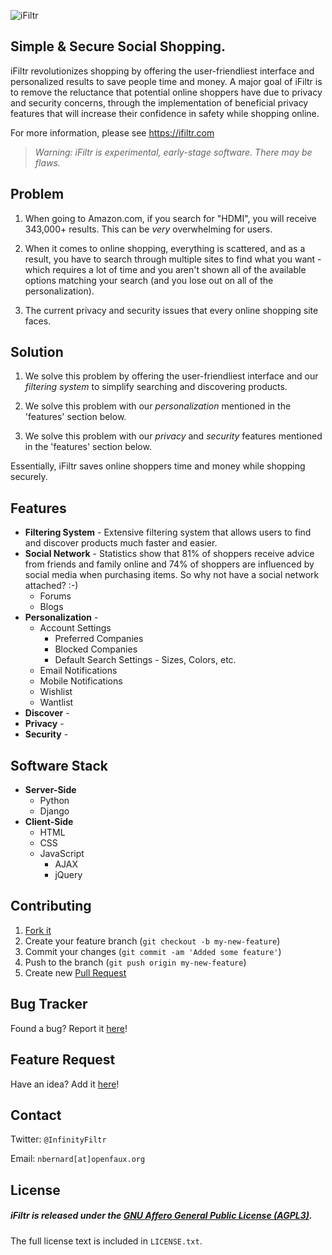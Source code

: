 ![iFiltr](https://raw.github.com/ifiltr/ifiltr/master/ifiltr_site/static/images/logos/original/logo-large.png?token=5732914__eyJzY29wZSI6IlJhd0Jsb2I6aWZpbHRyL2lmaWx0ci9tYXN0ZXIvaWZpbHRyX3NpdGUvc3RhdGljL2ltYWdlcy9sb2dvcy9vcmlnaW5hbC9sb2dvLWxhcmdlLnBuZyIsImV4cGlyZXMiOjEzODc5MTI0MzF9--59f5c1bbb3976228c2241711b4fdf00cdd35d5a5)

## Simple & Secure Social Shopping.

iFiltr revolutionizes shopping by offering the user-friendliest interface and personalized results to save people time and money. A major goal of iFiltr is to remove the reluctance that potential online shoppers have due to privacy and security concerns, through the implementation of beneficial privacy features that will increase their confidence in safety while shopping online.

For more information, please see https://ifiltr.com

> _Warning: iFiltr is experimental, early-stage software. There may be flaws._

## Problem

1. When going to Amazon.com, if you search for "HDMI", you will receive 343,000+ results. This can be _very_ overwhelming for users.

2. When it comes to online shopping, everything is scattered, and as a result, you have to search through multiple sites to find what you want - which requires a lot of time and you aren't shown all of the available options matching your search (and you lose out on all of the personalization).

3. The current privacy and security issues that every online shopping site faces.

## Solution

1. We solve this problem by offering the user-friendliest interface and our _filtering system_ to simplify searching and discovering products. 

2. We solve this problem with our _personalization_ mentioned in the 'features' section below.

3. We solve this problem with our _privacy_ and _security_ features mentioned in the 'features' section below.

Essentially, iFiltr saves online shoppers time and money while shopping securely. 

## Features

* **Filtering System** - Extensive filtering system that allows users to find and discover products much faster and easier. 
* **Social Network** - Statistics show that 81% of shoppers receive advice from friends and family online and 74% of shoppers are influenced by social media when purchasing items. So why not have a social network attached? :-)
    * Forums
    * Blogs
* **Personalization** - 
    * Account Settings
      * Preferred Companies
      * Blocked Companies
      * Default Search Settings - Sizes, Colors, etc.
    * Email Notifications
    * Mobile Notifications
    * Wishlist
    * Wantlist
* **Discover** -
* **Privacy** -
* **Security** - 

## Software Stack

* **Server-Side**
    * Python
    * Django
* **Client-Side**
    * HTML
    * CSS
    * JavaScript
      * AJAX
      * jQuery

## Contributing

1. [Fork it](https://help.github.com/articles/fork-a-repo)
2. Create your feature branch (`git checkout -b my-new-feature`)
3. Commit your changes (`git commit -am 'Added some feature'`)
4. Push to the branch (`git push origin my-new-feature`)
5. Create new [Pull Request](https://help.github.com/articles/using-pull-requests)

## Bug Tracker

Found a bug? Report it [here](https://github.com/ifiltr/ifiltr/issues/)!

## Feature Request

Have an idea? Add it [here](https://github.com/ifiltr/ifiltr/issues/)!

## Contact

Twitter: `@InfinityFiltr`

Email: `nbernard[at]openfaux.org`

## License

##### iFiltr is released under the [GNU Affero General Public License (AGPL3)](https://www.gnu.org/licenses/agpl-3.0.html).
The full license text is included in `LICENSE.txt`.
